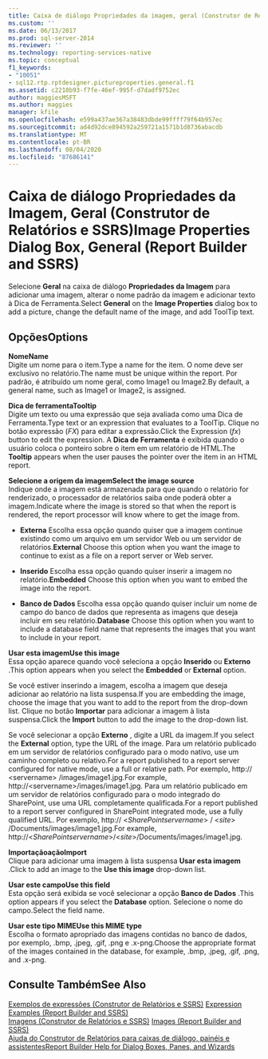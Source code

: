 ```yaml
---
title: Caixa de diálogo Propriedades da imagem, geral (Construtor de Relatórios e SSRS) | Microsoft Docs
ms.custom: ''
ms.date: 06/13/2017
ms.prod: sql-server-2014
ms.reviewer: ''
ms.technology: reporting-services-native
ms.topic: conceptual
f1_keywords:
- "10051"
- sql12.rtp.rptdesigner.pictureproperties.general.f1
ms.assetid: c2218b93-f7fe-46ef-995f-d7dadf9752ec
author: maggiesMSFT
ms.author: maggies
manager: kfile
ms.openlocfilehash: e599a437ae367a38483dbde99ffff79f64b957ec
ms.sourcegitcommit: ad4d92dce894592a259721a1571b1d8736abacdb
ms.translationtype: MT
ms.contentlocale: pt-BR
ms.lasthandoff: 08/04/2020
ms.locfileid: "87686141"
---
```

# <a name="image-properties-dialog-box-general-report-builder-and-ssrs"></a><span data-ttu-id="710a1-102">Caixa de diálogo Propriedades da Imagem, Geral (Construtor de Relatórios e SSRS)</span><span class="sxs-lookup"><span data-stu-id="710a1-102">Image Properties Dialog Box, General (Report Builder and SSRS)</span></span>
  <span data-ttu-id="710a1-103">Selecione **Geral** na caixa de diálogo **Propriedades da Imagem** para adicionar uma imagem, alterar o nome padrão da imagem e adicionar texto à Dica de Ferramenta.</span><span class="sxs-lookup"><span data-stu-id="710a1-103">Select **General** on the **Image Properties** dialog box to add a picture, change the default name of the image, and add ToolTip text.</span></span>  
  
## <a name="options"></a><span data-ttu-id="710a1-104">Opções</span><span class="sxs-lookup"><span data-stu-id="710a1-104">Options</span></span>  
 <span data-ttu-id="710a1-105">**Nome**</span><span class="sxs-lookup"><span data-stu-id="710a1-105">**Name**</span></span>  
 <span data-ttu-id="710a1-106">Digite um nome para o item.</span><span class="sxs-lookup"><span data-stu-id="710a1-106">Type a name for the item.</span></span> <span data-ttu-id="710a1-107">O nome deve ser exclusivo no relatório.</span><span class="sxs-lookup"><span data-stu-id="710a1-107">The name must be unique within the report.</span></span> <span data-ttu-id="710a1-108">Por padrão, é atribuído um nome geral, como Image1 ou Image2.</span><span class="sxs-lookup"><span data-stu-id="710a1-108">By default, a general name, such as Image1 or Image2, is assigned.</span></span>  
  
 <span data-ttu-id="710a1-109">**Dica de ferramenta**</span><span class="sxs-lookup"><span data-stu-id="710a1-109">**Tooltip**</span></span>  
 <span data-ttu-id="710a1-110">Digite um texto ou uma expressão que seja avaliada como uma Dica de Ferramenta.</span><span class="sxs-lookup"><span data-stu-id="710a1-110">Type text or an expression that evaluates to a ToolTip.</span></span> <span data-ttu-id="710a1-111">Clique no botão expressão (*FX*) para editar a expressão.</span><span class="sxs-lookup"><span data-stu-id="710a1-111">Click the Expression (*fx*) button to edit the expression.</span></span> <span data-ttu-id="710a1-112">A **Dica de Ferramenta** é exibida quando o usuário coloca o ponteiro sobre o item em um relatório de HTML.</span><span class="sxs-lookup"><span data-stu-id="710a1-112">The **Tooltip** appears when the user pauses the pointer over the item in an HTML report.</span></span>  
  
 <span data-ttu-id="710a1-113">**Selecione a origem da imagem**</span><span class="sxs-lookup"><span data-stu-id="710a1-113">**Select the image source**</span></span>  
 <span data-ttu-id="710a1-114">Indique onde a imagem está armazenada para que quando o relatório for renderizado, o processador de relatórios saiba onde poderá obter a imagem.</span><span class="sxs-lookup"><span data-stu-id="710a1-114">Indicate where the image is stored so that when the report is rendered, the report processor will know where to get the image from.</span></span>  
  
-   <span data-ttu-id="710a1-115">**Externa** Escolha essa opção quando quiser que a imagem continue existindo como um arquivo em um servidor Web ou um servidor de relatórios.</span><span class="sxs-lookup"><span data-stu-id="710a1-115">**External** Choose this option when you want the image to continue to exist as a file on a report server or Web server.</span></span>  
  
-   <span data-ttu-id="710a1-116">**Inserido** Escolha essa opção quando quiser inserir a imagem no relatório.</span><span class="sxs-lookup"><span data-stu-id="710a1-116">**Embedded** Choose this option when you want to embed the image into the report.</span></span>  
  
-   <span data-ttu-id="710a1-117">**Banco de Dados** Escolha essa opção quando quiser incluir um nome de campo do banco de dados que representa as imagens que deseja incluir em seu relatório.</span><span class="sxs-lookup"><span data-stu-id="710a1-117">**Database** Choose this option when you want to include a database field name that represents the images that you want to include in your report.</span></span>  
  
 <span data-ttu-id="710a1-118">**Usar esta imagem**</span><span class="sxs-lookup"><span data-stu-id="710a1-118">**Use this image**</span></span>  
 <span data-ttu-id="710a1-119">Essa opção aparece quando você seleciona a opção **Inserido** ou **Externo** .</span><span class="sxs-lookup"><span data-stu-id="710a1-119">This option appears when you select the **Embedded** or **External** option.</span></span>  
  
 <span data-ttu-id="710a1-120">Se você estiver inserindo a imagem, escolha a imagem que deseja adicionar ao relatório na lista suspensa.</span><span class="sxs-lookup"><span data-stu-id="710a1-120">If you are embedding the image, choose the image that you want to add to the report from the drop-down list.</span></span> <span data-ttu-id="710a1-121">Clique no botão **Importar** para adicionar a imagem à lista suspensa.</span><span class="sxs-lookup"><span data-stu-id="710a1-121">Click the **Import** button to add the image to the drop-down list.</span></span>  
  
 <span data-ttu-id="710a1-122">Se você selecionar a opção **Externo** , digite a URL da imagem.</span><span class="sxs-lookup"><span data-stu-id="710a1-122">If you select the **External** option, type the URL of the image.</span></span> <span data-ttu-id="710a1-123">Para um relatório publicado em um servidor de relatórios configurado para o modo nativo, use um caminho completo ou relativo.</span><span class="sxs-lookup"><span data-stu-id="710a1-123">For a report published to a report server configured for native mode, use a full or relative path.</span></span> <span data-ttu-id="710a1-124">Por exemplo, http:// \<servername> /images/image1.jpg.</span><span class="sxs-lookup"><span data-stu-id="710a1-124">For example, http://\<servername>/images/image1.jpg.</span></span> <span data-ttu-id="710a1-125">Para um relatório publicado em um servidor de relatórios configurado para o modo integrado do SharePoint, use uma URL completamente qualificada.</span><span class="sxs-lookup"><span data-stu-id="710a1-125">For a report published to a report server configured in SharePoint integrated mode, use a fully qualified URL.</span></span> <span data-ttu-id="710a1-126">Por exemplo, http:// \<*SharePointservername*> / \<*site*> /Documents/images/image1.jpg.</span><span class="sxs-lookup"><span data-stu-id="710a1-126">For example, http://\<*SharePointservername*>/\<*site*>/Documents/images/image1.jpg.</span></span>  
  
 <span data-ttu-id="710a1-127">**Importaçãoação**</span><span class="sxs-lookup"><span data-stu-id="710a1-127">**Import**</span></span>  
 <span data-ttu-id="710a1-128">Clique para adicionar uma imagem à lista suspensa **Usar esta imagem** .</span><span class="sxs-lookup"><span data-stu-id="710a1-128">Click to add an image to the **Use this image** drop-down list.</span></span>  
  
 <span data-ttu-id="710a1-129">**Usar este campo**</span><span class="sxs-lookup"><span data-stu-id="710a1-129">**Use this field**</span></span>  
 <span data-ttu-id="710a1-130">Esta opção será exibida se você selecionar a opção **Banco de Dados** .</span><span class="sxs-lookup"><span data-stu-id="710a1-130">This option appears if you select the **Database** option.</span></span> <span data-ttu-id="710a1-131">Selecione o nome do campo.</span><span class="sxs-lookup"><span data-stu-id="710a1-131">Select the field name.</span></span>  
  
 <span data-ttu-id="710a1-132">**Usar este tipo MIME**</span><span class="sxs-lookup"><span data-stu-id="710a1-132">**Use this MIME type**</span></span>  
 <span data-ttu-id="710a1-133">Escolha o formato apropriado das imagens contidas no banco de dados, por exemplo, .bmp, .jpeg, .gif, .png e .x-png.</span><span class="sxs-lookup"><span data-stu-id="710a1-133">Choose the appropriate format of the images contained in the database, for example, .bmp, .jpeg, .gif, .png, and .x-png.</span></span>  
  
## <a name="see-also"></a><span data-ttu-id="710a1-134">Consulte Também</span><span class="sxs-lookup"><span data-stu-id="710a1-134">See Also</span></span>  
 <span data-ttu-id="710a1-135">[Exemplos de expressões &#40;Construtor de Relatórios e SSRS&#41;](report-design/expression-examples-report-builder-and-ssrs.md) </span><span class="sxs-lookup"><span data-stu-id="710a1-135">[Expression Examples &#40;Report Builder and SSRS&#41;](report-design/expression-examples-report-builder-and-ssrs.md) </span></span>  
 <span data-ttu-id="710a1-136">[Imagens &#40;Construtor de Relatórios e SSRS&#41;](report-design/images-report-builder-and-ssrs.md) </span><span class="sxs-lookup"><span data-stu-id="710a1-136">[Images &#40;Report Builder and SSRS&#41;](report-design/images-report-builder-and-ssrs.md) </span></span>  
 [<span data-ttu-id="710a1-137">Ajuda do Construtor de Relatórios para caixas de diálogo, painéis e assistentes</span><span class="sxs-lookup"><span data-stu-id="710a1-137">Report Builder Help for Dialog Boxes, Panes, and Wizards</span></span>](../../2014/reporting-services/report-builder-help-for-dialog-boxes-panes-and-wizards.md)  
  
  
